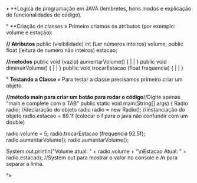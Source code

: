 • **Logica de programação em JAVA (lembretes, bons modos e explicação de funcionalidades de código).


° **Criação de classes
» Primeiro criamos os atributos (por exemplo: volume e estação):

**// Atributos**
public (visibilidade) int (Ler números inteiros) volume;
public float (leitura de numero não inteiros) estacao;

**//metodos**
public void (vazio) aumentarVolume() { 
|
|
}
public void diminuirVolume() {
|
|
}
publlic void trocarEstacao (float frequencia)  {
|
|
}

° **Testando a Classe**
» Para testar a classe precisamos primeiro criar um objeto.

**//método main para criar um botão para rodar o código**//Digite apenas "main e complete com o TAB"
public static void main(String[] args) { 
   Radio radio; //declaração do objeto radio
   radio = new Radio(); //instanciação do objeto
  radio.estacao = 89.1f (colocar o f para o java não confundir com um double)

  radio.volume = 5;
  radio.trocarEstacao (frequencia 92.5f);
  radio.aumentarVolume();
  radio.aumentarVolume();

System.out.println("Volume atual: " + radio.volume + "\nEstacao Atual: " + radio.estacao);
  //System out para mostrar o valor no console e /n para separar a linha.















°»